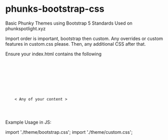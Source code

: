 # phunks-bootstrap-css

Basic Phunky Themes using Bootstrap 5 Standards
Used on phunkspotlight.xyz

Import order is important, bootstrap then custom.
Any overrides or custom features in custom.css please.
Then, any additional CSS after that.


Ensure your index.html contains the following

<code>


<head>
    <link rel="preconnect" href="https://fonts.googleapis.com">
    <link rel="preconnect" href="https://fonts.gstatic.com" crossorigin>
</head>


<body>    
    < Any of your content >
    <script
      src="https://cdn.jsdelivr.net/npm/bootstrap@5.1.3/dist/js/bootstrap.bundle.min.js"
      integrity="sha384-ka7Sk0Gln4gmtz2MlQnikT1wXgYsOg+OMhuP+IlRH9sENBO0LRn5q+8nbTov4+1p"
      crossorigin="anonymous"
    ></script>
</body>


</code>


Example Usage in JS:

import './theme/bootstrap.css';
import './theme/custom.css';